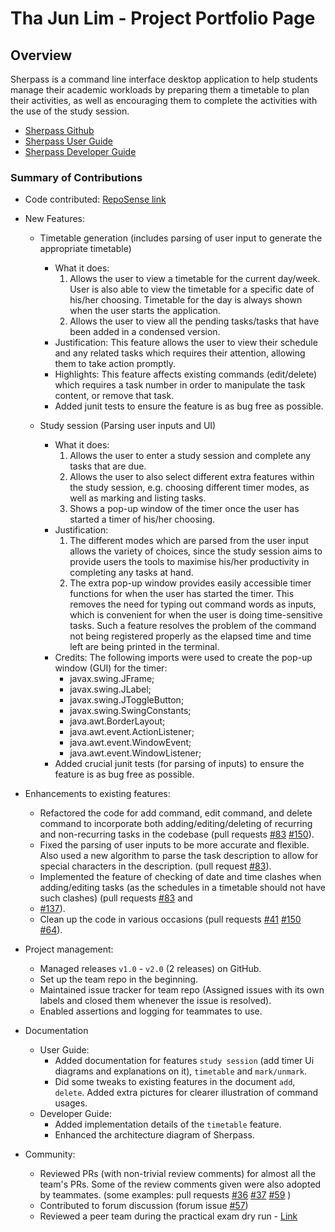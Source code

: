 # Tha Jun Lim - Project Portfolio Page

## Overview

Sherpass is a command line interface desktop application to help students manage their academic workloads
by preparing them a timetable to plan their activities, as well as encouraging them to 
complete the activities with the use of the study session.

- [Sherpass Github](https://github.com/AY2122S2-CS2113T-T09-1/tp)
- [Sherpass User Guide](https://ay2122s2-cs2113t-t09-1.github.io/tp/UserGuide.html)
- [Sherpass Developer Guide](https://ay2122s2-cs2113t-t09-1.github.io/tp/DeveloperGuide.html)

### Summary of Contributions

- Code contributed: [RepoSense link](https://nus-cs2113-ay2122s2.github.io/tp-dashboard/?search=&sort=groupTitle&sortWithin=title&timeframe=commit&mergegroup=&groupSelect=groupByRepos&breakdown=true&checkedFileTypes=docs~functional-code~test-code~other&since=2022-02-18&tabOpen=true&tabType=authorship&tabAuthor=jltha&tabRepo=AY2122S2-CS2113T-T09-1%2Ftp%5Bmaster%5D&authorshipIsMergeGroup=false&authorshipFileTypes=docs~functional-code~test-code~other&authorshipIsBinaryFileTypeChecked=false)


- New Features:

  - Timetable generation (includes parsing of user input to generate the appropriate timetable)
    - What it does: 
      1. Allows the user to view a timetable for the current day/week.
      User is also able to view the timetable for a specific date of his/her choosing.
      Timetable for the day is always shown when the user starts the application.
      2. Allows the user to view all the pending tasks/tasks that have been added
      in a condensed version.
    - Justification: This feature allows the user to view their schedule and any related tasks
    which requires their attention, allowing them to take action promptly.
    - Highlights: This feature affects existing commands (edit/delete) which requires a 
    task number in order to manipulate the task content, or remove that task.
    - Added junit tests to ensure the feature is as bug free as possible.
    
  - Study session (Parsing user inputs and UI)
    - What it does:
      1. Allows the user to enter a study session and complete any tasks that are due.
      2. Allows the user to also select different extra features within the study session, e.g.
      choosing different timer modes, as well as marking and listing tasks.
      3. Shows a pop-up window of the timer once the user has started a timer of his/her choosing.
    - Justification:
      1. The different modes which are parsed from the user input allows the variety of choices, since the 
      study session aims to provide users the tools to maximise his/her productivity in completing any tasks at hand.
      2. The extra pop-up window provides easily accessible timer functions for when the user has started the timer. 
      This removes the need for typing out command words as inputs, which is convenient for when the user is doing 
      time-sensitive tasks. Such a feature resolves the problem of the command not being registered properly as the 
      elapsed time and time left are being printed in the terminal.
    - Credits: The following imports were used to create the pop-up window (GUI) for the timer:
      - javax.swing.JFrame;
      - javax.swing.JLabel;
      - javax.swing.JToggleButton;
      - javax.swing.SwingConstants;
      - java.awt.BorderLayout;
      - java.awt.event.ActionListener;
      - java.awt.event.WindowEvent;
      - java.awt.event.WindowListener;
    - Added crucial junit tests (for parsing of inputs) to ensure the feature is as bug free as possible.
    

- Enhancements to existing features:

  - Refactored the code for add command, edit command, and delete command to incorporate
  both adding/editing/deleting of recurring and non-recurring tasks in the codebase
  (pull requests [#83](https://github.com/AY2122S2-CS2113T-T09-1/tp/pull/83) 
  [#150](https://github.com/AY2122S2-CS2113T-T09-1/tp/pull/150)).
  - Fixed the parsing of user inputs to be more accurate and flexible. 
  Also used a new algorithm to parse the task description to allow for special characters in the description.
  (pull request [#83](https://github.com/AY2122S2-CS2113T-T09-1/tp/pull/83)).
  - Implemented the feature of checking of date and time clashes when adding/editing tasks
  (as the schedules in a timetable should not have such clashes)
  (pull requests [#83](https://github.com/AY2122S2-CS2113T-T09-1/tp/pull/83) and
  - [#137](https://github.com/AY2122S2-CS2113T-T09-1/tp/pull/137)).
  - Clean up the code in various occasions (pull requests [#41](https://github.com/AY2122S2-CS2113T-T09-1/tp/pull/41)
    [#150](https://github.com/AY2122S2-CS2113T-T09-1/tp/pull/150) [#64](https://github.com/AY2122S2-CS2113T-T09-1/tp/pull/64)).

- Project management:
    - Managed releases `v1.0` - `v2.0` (2 releases) on GitHub.
    - Set up the team repo in the beginning.
    - Maintained issue tracker for team repo 
  (Assigned issues with its own labels and closed them whenever the issue is resolved).
    - Enabled assertions and logging for teammates to use.

- Documentation
    - User Guide:
      - Added documentation for features `study session` 
      (add timer Ui diagrams and explanations on it), `timetable` and `mark/unmark`.
      - Did some tweaks to existing features in the document `add`, `delete`. Added extra pictures
      for clearer illustration of command usages.
    - Developer Guide:
      - Added implementation details of the `timetable` feature.
      - Enhanced the architecture diagram of Sherpass.


- Community:
    - Reviewed PRs (with non-trivial review comments) for almost all the team's PRs. 
    Some of the review comments given were also adopted by teammates.
    (some examples: pull requests [#36](https://github.com/AY2122S2-CS2113T-T09-1/tp/pull/36)
    [#37](https://github.com/AY2122S2-CS2113T-T09-1/tp/pull/37) [#59](https://github.com/AY2122S2-CS2113T-T09-1/tp/pull/59)
    )
    - Contributed to forum discussion (forum issue [#57](https://github.com/nus-cs2113-AY2122S2/forum/issues/57))
    - Reviewed a peer team during the practical exam dry run - [Link](https://github.com/jltha/ped/issues)


